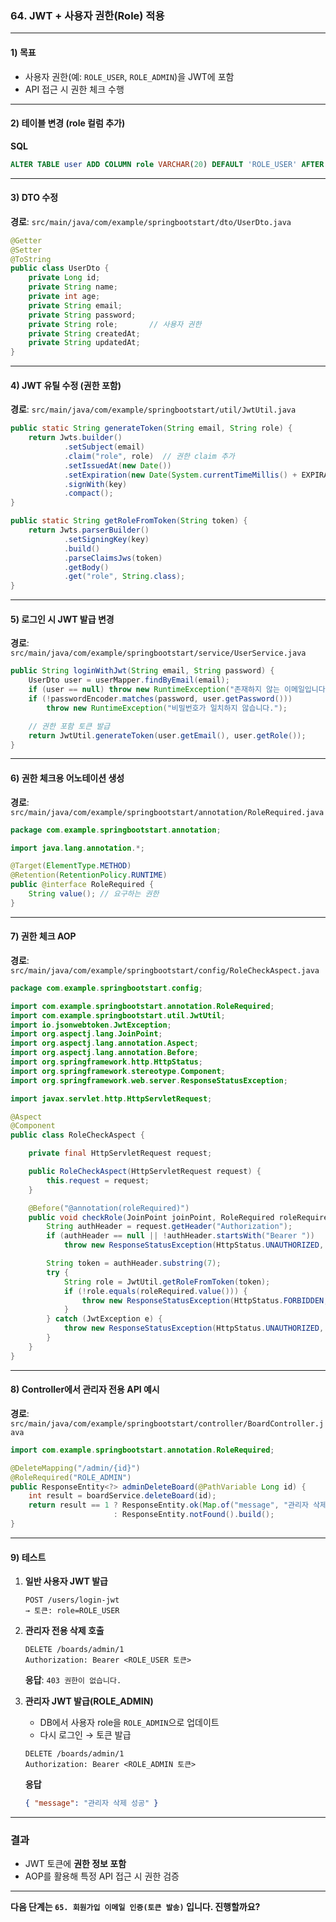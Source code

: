 ### 64. JWT + 사용자 권한(Role) 적용

---

#### 1) **목표**

* 사용자 권한(예: `ROLE_USER`, `ROLE_ADMIN`)을 JWT에 포함
* API 접근 시 권한 체크 수행

---

#### 2) **테이블 변경 (role 컬럼 추가)**

**SQL**

```sql
ALTER TABLE user ADD COLUMN role VARCHAR(20) DEFAULT 'ROLE_USER' AFTER password;
```

---

#### 3) **DTO 수정**

**경로**: `src/main/java/com/example/springbootstart/dto/UserDto.java`

```java
@Getter
@Setter
@ToString
public class UserDto {
    private Long id;
    private String name;
    private int age;
    private String email;
    private String password;
    private String role;       // 사용자 권한
    private String createdAt;
    private String updatedAt;
}
```

---

#### 4) **JWT 유틸 수정 (권한 포함)**

**경로**: `src/main/java/com/example/springbootstart/util/JwtUtil.java`

```java
public static String generateToken(String email, String role) {
    return Jwts.builder()
            .setSubject(email)
            .claim("role", role)  // 권한 claim 추가
            .setIssuedAt(new Date())
            .setExpiration(new Date(System.currentTimeMillis() + EXPIRATION_TIME))
            .signWith(key)
            .compact();
}

public static String getRoleFromToken(String token) {
    return Jwts.parserBuilder()
            .setSigningKey(key)
            .build()
            .parseClaimsJws(token)
            .getBody()
            .get("role", String.class);
}
```

---

#### 5) **로그인 시 JWT 발급 변경**

**경로**: `src/main/java/com/example/springbootstart/service/UserService.java`

```java
public String loginWithJwt(String email, String password) {
    UserDto user = userMapper.findByEmail(email);
    if (user == null) throw new RuntimeException("존재하지 않는 이메일입니다.");
    if (!passwordEncoder.matches(password, user.getPassword()))
        throw new RuntimeException("비밀번호가 일치하지 않습니다.");

    // 권한 포함 토큰 발급
    return JwtUtil.generateToken(user.getEmail(), user.getRole());
}
```

---

#### 6) **권한 체크용 어노테이션 생성**

**경로**: `src/main/java/com/example/springbootstart/annotation/RoleRequired.java`

```java
package com.example.springbootstart.annotation;

import java.lang.annotation.*;

@Target(ElementType.METHOD)
@Retention(RetentionPolicy.RUNTIME)
public @interface RoleRequired {
    String value(); // 요구하는 권한
}
```

---

#### 7) **권한 체크 AOP**

**경로**: `src/main/java/com/example/springbootstart/config/RoleCheckAspect.java`

```java
package com.example.springbootstart.config;

import com.example.springbootstart.annotation.RoleRequired;
import com.example.springbootstart.util.JwtUtil;
import io.jsonwebtoken.JwtException;
import org.aspectj.lang.JoinPoint;
import org.aspectj.lang.annotation.Aspect;
import org.aspectj.lang.annotation.Before;
import org.springframework.http.HttpStatus;
import org.springframework.stereotype.Component;
import org.springframework.web.server.ResponseStatusException;

import javax.servlet.http.HttpServletRequest;

@Aspect
@Component
public class RoleCheckAspect {

    private final HttpServletRequest request;

    public RoleCheckAspect(HttpServletRequest request) {
        this.request = request;
    }

    @Before("@annotation(roleRequired)")
    public void checkRole(JoinPoint joinPoint, RoleRequired roleRequired) {
        String authHeader = request.getHeader("Authorization");
        if (authHeader == null || !authHeader.startsWith("Bearer "))
            throw new ResponseStatusException(HttpStatus.UNAUTHORIZED, "토큰이 없습니다.");

        String token = authHeader.substring(7);
        try {
            String role = JwtUtil.getRoleFromToken(token);
            if (!role.equals(roleRequired.value())) {
                throw new ResponseStatusException(HttpStatus.FORBIDDEN, "권한이 없습니다.");
            }
        } catch (JwtException e) {
            throw new ResponseStatusException(HttpStatus.UNAUTHORIZED, "유효하지 않은 토큰");
        }
    }
}
```

---

#### 8) **Controller에서 관리자 전용 API 예시**

**경로**: `src/main/java/com/example/springbootstart/controller/BoardController.java`

```java
import com.example.springbootstart.annotation.RoleRequired;

@DeleteMapping("/admin/{id}")
@RoleRequired("ROLE_ADMIN")
public ResponseEntity<?> adminDeleteBoard(@PathVariable Long id) {
    int result = boardService.deleteBoard(id);
    return result == 1 ? ResponseEntity.ok(Map.of("message", "관리자 삭제 성공"))
                       : ResponseEntity.notFound().build();
}
```

---

#### 9) **테스트**

1. **일반 사용자 JWT 발급**

   ```
   POST /users/login-jwt
   → 토큰: role=ROLE_USER
   ```

2. **관리자 전용 삭제 호출**

   ```
   DELETE /boards/admin/1
   Authorization: Bearer <ROLE_USER 토큰>
   ```

   **응답**: `403 권한이 없습니다.`

3. **관리자 JWT 발급(ROLE\_ADMIN)**

   * DB에서 사용자 role을 `ROLE_ADMIN`으로 업데이트
   * 다시 로그인 → 토큰 발급

   ```
   DELETE /boards/admin/1
   Authorization: Bearer <ROLE_ADMIN 토큰>
   ```

   **응답**

   ```json
   { "message": "관리자 삭제 성공" }
   ```

---

### 결과

* JWT 토큰에 **권한 정보 포함**
* AOP를 활용해 특정 API 접근 시 권한 검증

---

**다음 단계는 `65. 회원가입 이메일 인증(토큰 발송)` 입니다. 진행할까요?**
